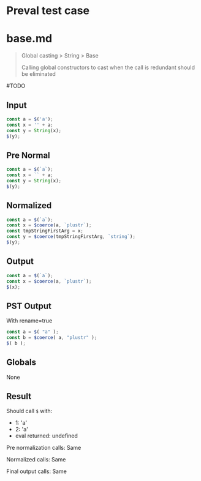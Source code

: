 # Preval test case

# base.md

> Global casting > String > Base
>
> Calling global constructors to cast when the call is redundant should be eliminated

#TODO

## Input

`````js filename=intro
const a = $('a');
const x = '' + a;
const y = String(x);
$(y);
`````

## Pre Normal

`````js filename=intro
const a = $(`a`);
const x = `` + a;
const y = String(x);
$(y);
`````

## Normalized

`````js filename=intro
const a = $(`a`);
const x = $coerce(a, `plustr`);
const tmpStringFirstArg = x;
const y = $coerce(tmpStringFirstArg, `string`);
$(y);
`````

## Output

`````js filename=intro
const a = $(`a`);
const x = $coerce(a, `plustr`);
$(x);
`````

## PST Output

With rename=true

`````js filename=intro
const a = $( "a" );
const b = $coerce( a, "plustr" );
$( b );
`````

## Globals

None

## Result

Should call `$` with:
 - 1: 'a'
 - 2: 'a'
 - eval returned: undefined

Pre normalization calls: Same

Normalized calls: Same

Final output calls: Same
